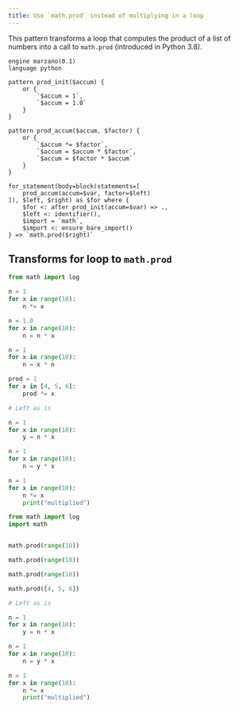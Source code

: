 ```yaml
---
title: Use `math.prod` instead of multiplying in a loop
---
```


This pattern transforms a loop that computes the product of a list of numbers into a call to `math.prod` (introduced in Python 3.8).

```grit
engine marzano(0.1)
language python

pattern prod_init($accum) {
	or {
		`$accum = 1`,
		`$accum = 1.0`
	}
}

pattern prod_accum($accum, $factor) {
	or {
		`$accum *= $factor`,
		`$accum = $accum * $factor`,
		`$accum = $factor * $accum`
	}
}

for_statement(body=block(statements=[
	prod_accum(accum=$var, factor=$left)
]), $left, $right) as $for where {
	$for <: after prod_init(accum=$var) => .,
	$left <: identifier(),
	$import = `math`,
	$import <: ensure_bare_import()
} => `math.prod($right)`
```

## Transforms for loop to `math.prod`

```python
from math import log

n = 1
for x in range(10):
    n *= x

n = 1.0
for x in range(10):
    n = n * x

n = 1
for x in range(10):
    n = x * n

prod = 1
for x in [4, 5, 6]:
    prod *= x

# Left as is

n = 1
for x in range(10):
    y = n * x

n = 1
for x in range(10):
    n = y * x

n = 1
for x in range(10):
    n *= x
    print("multiplied")
```

```python
from math import log
import math


math.prod(range(10))

math.prod(range(10))

math.prod(range(10))

math.prod([4, 5, 6])

# Left as is

n = 1
for x in range(10):
    y = n * x

n = 1
for x in range(10):
    n = y * x

n = 1
for x in range(10):
    n *= x
    print("multiplied")
```
